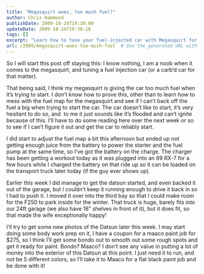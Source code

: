 ```yaml
---
title: "Megasquirt woes, too much fuel?"
author: Chris Hammond
publishDate: 2009-10-24T19:30:09
updateDate: 2009-10-24T19:30:10
tags: []
excerpt: "Learn how to tune your fuel-injected car with Megasquirt for better starting performance. Follow along as adjustments are made to the fuel map."
url: /2009/megasquirt-woes-too-much-fuel  # Use the generated URL with year
---
```

<p>So I will start this post off staying this: I know nothing, I am a noob when it comes to the megasquirt, and tuning a fuel injection car (or a carb’d car for that matter). </p>  <p>That being said, I think my megasquirt is giving the car too much fuel when it’s trying to start. I don’t know how to prove this, other than to learn how to mess with the fuel map for the megasquirt and see if I can’t back off the fuel a big when trying to start the car. The car doesn’t like to start, it’s very hesitant to do so, and&#160; to me it just sounds like it’s flooded and can’t ignite because of this. I’ll have to do some reading here over the next week or so to see if I can’t figure it out and get the car to reliably start.</p>  <p>I did start to adjust the fuel map a bit this afternoon but ended up not getting enough juice from the battery to power the starter and the fuel pump at the same time, so I’ve got the battery on the charge. The charger has been getting a workout today as it was plugged into an 89 RX-7 for a few hours while I charged the battery on that ride up so it can be loaded on the transport truck later today (if the guy ever shows up).</p>  <p>Earlier this week I did manage to get the datsun started, and even backed it out of the garage, but I couldn’t keep it running enough to drive it back in so I had to push it. I moved it over into the third bay so that I could make room for the F250 to park inside for the winter. That truck is huge, barely fits into our 24ft garage (we also have 18” shelves in front of it), but it does fit, so that made the wife exceptionally happy!</p>  <p>I’ll try to get some new photos of the Datsun later this week. I may start doing some body work prep on it, I have a coupon for a maaco paint job for $275, so I think I’ll get some bondo out to smooth out some rough spots and get it ready for paint. Bondo? Maaco? I don’t see any value in putting a lot of money into the exterior of this Datsun at this point. I just need it to run, and not be 5 different colors, so I’ll take it to Maaco for a flat black paint job and be done with it!</p>


